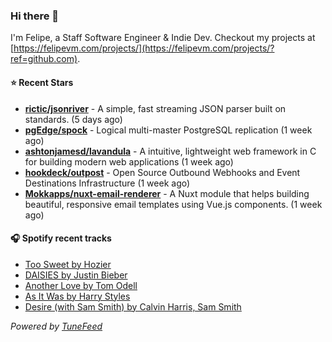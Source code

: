 ### Hi there 👋

I'm Felipe, a Staff Software Engineer & Indie Dev. Checkout my projects at [https://felipevm.com/projects/](https://felipevm.com/projects/?ref=github.com).

#### ⭐ Recent Stars
- **[rictic/jsonriver](https://github.com/rictic/jsonriver)** - A simple, fast streaming JSON parser built on standards. (5 days ago)
- **[pgEdge/spock](https://github.com/pgEdge/spock)** - Logical multi-master PostgreSQL replication (1 week ago)
- **[ashtonjamesd/lavandula](https://github.com/ashtonjamesd/lavandula)** - A intuitive, lightweight web framework in C for building modern web applications (1 week ago)
- **[hookdeck/outpost](https://github.com/hookdeck/outpost)** - Open Source Outbound Webhooks and Event Destinations Infrastructure (1 week ago)
- **[Mokkapps/nuxt-email-renderer](https://github.com/Mokkapps/nuxt-email-renderer)** - A Nuxt module that helps building beautiful, responsive email templates using Vue.js components. (1 week ago)

#### 🎧 Spotify recent tracks
- [Too Sweet by Hozier](https://open.spotify.com/track/3HMY0r2BAdpasXMY8rseR0)
- [DAISIES by Justin Bieber](https://open.spotify.com/track/5BZsQlgw21vDOAjoqkNgKb)
- [Another Love by Tom Odell](https://open.spotify.com/track/3JvKfv6T31zO0ini8iNItO)
- [As It Was by Harry Styles](https://open.spotify.com/track/4Dvkj6JhhA12EX05fT7y2e)
- [Desire (with Sam Smith) by Calvin Harris, Sam Smith](https://open.spotify.com/track/22dUzMFttcR3uU17NcOAIv)

_Powered by [TuneFeed](https://tunefeed.app?ref=github.com)_
